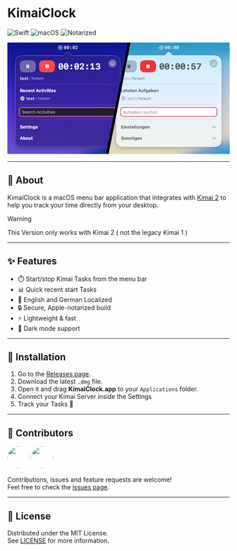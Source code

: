 # KimaiClock

<!-- Badges -->
![Swift](https://img.shields.io/badge/Swift-5.0-brightgreen?logo=swift&logoColor=white)
![macOS](https://img.shields.io/badge/macOS-15+-brightgreen?logo=apple&logoColor=white)
![Notarized](https://img.shields.io/badge/Notarized-Yes-brightgreen?logo=apple&logoColor=white)

<!-- Hero Image / App Overview -->
![App Overview](https://github.com/Foraum-GmbH/kimai-clock/blob/main/dmg-assets/hero.jpeg?raw=true)

---

## 📖 About

KimaiClock is a macOS menu bar application that integrates with [Kimai 2](https://www.kimai.org/) to help you track your time directly from your desktop.

> [!WARNING]  
> This Version only works with Kimai 2 ( not the legacy Kimai 1 )

---

## ✨ Features

- ⏱️ Start/stop Kimai Tasks from the menu bar  
- 📊 Quick recent start Tasks
- 📓 English and German Localized
- 🔒 Secure, Apple-notarized build  
- ⚡ Lightweight & fast
- 🌙 Dark mode support

---

## 🚀 Installation

1. Go to the [Releases page](../../releases).  
2. Download the latest `.dmg` file.  
3. Open it and drag **KimaiClock.app** to your `Applications` folder.  
4. Connect your Kimai Server inside the Settings
5. Track your Tasks 🚀

---

## 🤝 Contributors

<a href="https://github.com/undeadd"><img src="https://avatars.githubusercontent.com/u/8116188?v=4" width="50" height="50" style="border-radius:50%"/></a>
<a href="https://github.com/fabian-rohr"><img src="https://avatars.githubusercontent.com/u/20979750?v=4" width="50" height="50" style="border-radius:50%"/></a>

Contributions, issues and feature requests are welcome!  
Feel free to check the [issues page](../../issues).  

---

## 📜 License

Distributed under the MIT License.  
See [LICENSE](LICENSE) for more information.
